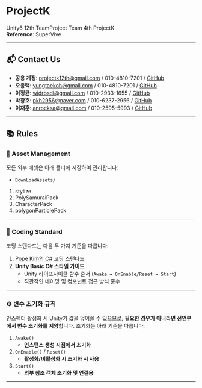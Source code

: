 # ProjectK
Unity6 12th TeamProject Team 4th ProjectK  
**Reference**: SuperVive

---

## 📬 Contact Us
- **공용 계정**: projectk12th@gmail.com / 010-4810-7201 / [GitHub](https://github.com/Unity-Bootcamp-12/ProjectK)
- **오융택**: yungtaekoh@gmail.com / 010-4810-7201 / [GitHub](https://github.com/cyphen156)
- **이정균**: wjdrbsdl@gmail.com / 010-2933-1655 / [GitHub](https://github.com/wjdrbsdl)
- **박광호**: pkh2956@naver.com / 010-6237-2956 / [GitHub](https://github.com/doncici77)
- **이재훈**: anrocksa@gmail.com / 010-2595-5993 / [GitHub](https://github.com/LJH0521-91)

---

## 📚 Rules

### 📁 Asset Management
모든 외부 에셋은 아래 폴더에 저장하여 관리합니다:

- `DownLoadAssets/`  
1. stylize
2. PolySamuraiPack
3. CharacterPack
4. polygonParticlePack

---

### 🧾 Coding Standard
코딩 스탠다드는 다음 두 가지 기준을 따릅니다:

1. [Pope Kim의 C# 코딩 스탠다드](https://docs.popekim.com/ko/coding-standards/csharp)
2. **Unity Basic C# 스타일 가이드**  
   - Unity 라이프사이클 함수 순서 (`Awake → OnEnable/Reset → Start`)  
   - 직관적인 네이밍 및 컴포넌트 접근 방식 준수

---

### ⚙️ 변수 초기화 규칙

인스펙터 활성화 시 Unity가 값을 덮어쓸 수 있으므로, **필요한 경우가 아니라면 선언부에서 변수 초기화를 지양**합니다. 
초기화는 아래 기준을 따릅니다:

1. `Awake()`  
   - **인스턴스 생성 시점에서 초기화**
2. `OnEnable()` / `Reset()`  
   - **활성화/비활성화 시 초기화 시 사용**
3. `Start()`  
   - **외부 참조 객체 초기화 및 연결용**

---
